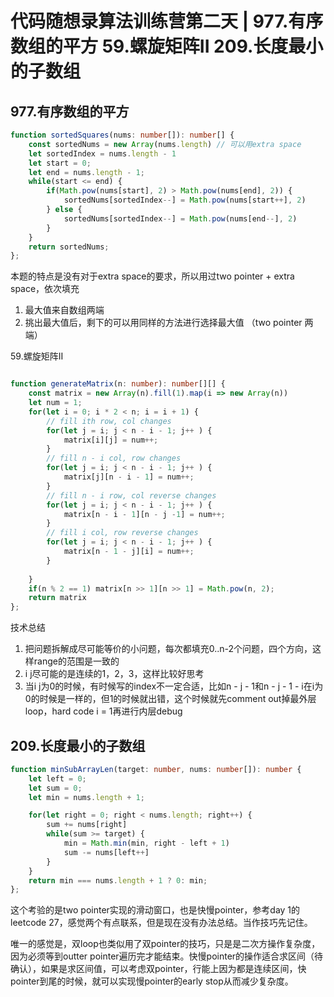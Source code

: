 # 代码随想录算法训练营第二天 | 977.有序数组的平方   59.螺旋矩阵II  209.长度最小的子数组

## 977.有序数组的平方 

```typescript
function sortedSquares(nums: number[]): number[] {
    const sortedNums = new Array(nums.length) // 可以用extra space
    let sortedIndex = nums.length - 1
    let start = 0;
    let end = nums.length - 1;
    while(start <= end) {
        if(Math.pow(nums[start], 2) > Math.pow(nums[end], 2)) {
            sortedNums[sortedIndex--] = Math.pow(nums[start++], 2)
        } else {
            sortedNums[sortedIndex--] = Math.pow(nums[end--], 2)
        }
    }
    return sortedNums;
};
```
本题的特点是没有对于extra space的要求，所以用过two pointer + extra space，依次填充

1. 最大值来自数组两端
2. 挑出最大值后，剩下的可以用同样的方法进行选择最大值 （two pointer 两端）


59.螺旋矩阵II

```typescript

function generateMatrix(n: number): number[][] {
    const matrix = new Array(n).fill(1).map(i => new Array(n))
    let num = 1;
    for(let i = 0; i * 2 < n; i = i + 1) {
        // fill ith row, col changes
        for(let j = i; j < n - i - 1; j++ ) {
            matrix[i][j] = num++;
        }
        // fill n - i col, row changes
        for(let j = i; j < n - i - 1; j++ ) {
            matrix[j][n - i - 1] = num++;
        }
        // fill n - i row, col reverse changes
        for(let j = i; j < n - i - 1; j++ ) {
            matrix[n - i - 1][n - j -1] = num++;
        }
        // fill i col, row reverse changes
        for(let j = i; j < n - i - 1; j++ ) {
            matrix[n - 1 - j][i] = num++;
        }
        
    }
    if(n % 2 == 1) matrix[n >> 1][n >> 1] = Math.pow(n, 2);
    return matrix
};
```
技术总结

1. 把问题拆解成尽可能等价的小问题，每次都填充0..n-2个问题，四个方向，这样range的范围是一致的
2. i j尽可能的是连续的1，2，3，这样比较好思考
3. 当i j为0的时候，有时候写的index不一定合适，比如n - j - 1和n - j - 1 - i在i为0的时候是一样的，但1的时候就出错，这个时候就先comment out掉最外层loop，hard code i = 1再进行内层debug

## 209.长度最小的子数组

```typescript
function minSubArrayLen(target: number, nums: number[]): number {
    let left = 0;
    let sum = 0;
    let min = nums.length + 1;

    for(let right = 0; right < nums.length; right++) {
        sum += nums[right]
        while(sum >= target) {
            min = Math.min(min, right - left + 1)    
            sum -= nums[left++]
        }
    }
    return min === nums.length + 1 ? 0: min;
};
```
这个考验的是two pointer实现的滑动窗口，也是快慢pointer，参考day 1的leetcode 27，感觉两个有点联系，但是现在没有办法总结。当作技巧先记住。

唯一的感觉是，双loop也类似用了双pointer的技巧，只是是二次方操作复杂度，因为必须等到outter pointer遍历完才能结束。快慢pointer的操作适合求区间（待确认），如果是求区间值，可以考虑双pointer，行能上因为都是连续区间，快pointer到尾的时候，就可以实现慢pointer的early stop从而减少复杂度。